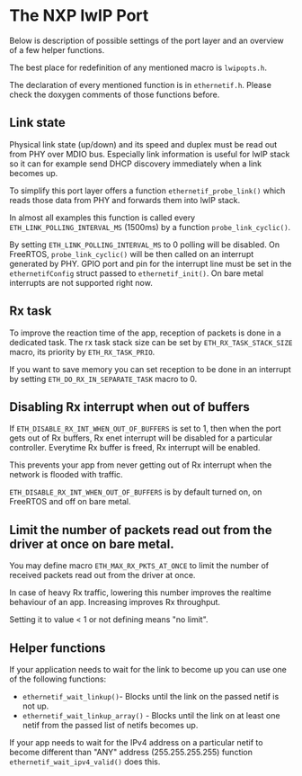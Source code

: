 The NXP lwIP Port
===============================================================================

Below is description of possible settings of the port layer and an overview of 
a few helper functions.

The best place for redefinition of any mentioned macro is `lwipopts.h`.

The declaration of every mentioned function is in `ethernetif.h`. Please check 
the doxygen comments of those functions before.


## Link state
Physical link state (up/down) and its speed and duplex must be read out from 
PHY over MDIO bus. Especially link information is useful for lwIP stack so it
can for example send DHCP discovery immediately when a link becomes up.

To simplify this port layer offers a function `ethernetif_probe_link()` which 
reads those data from PHY and forwards them into lwIP stack.

In almost all examples this function is called every `ETH_LINK_POLLING_INTERVAL_MS`
(1500ms) by a function `probe_link_cyclic()`. 

By setting `ETH_LINK_POLLING_INTERVAL_MS` to 0 polling will be disabled.
On FreeRTOS, `probe_link_cyclic()` will be then called on an interrupt generated 
by PHY. GPIO port and pin for the interrupt line must be set in the 
`ethernetifConfig` struct passed to `ethernetif_init()`. On bare metal interrupts
are not supported right now.


## Rx task
To improve the reaction time of the app, reception of packets is done in
a dedicated task. The rx task stack size can be set by `ETH_RX_TASK_STACK_SIZE`
macro, its priority by `ETH_RX_TASK_PRIO`.

If you want to save memory you can set reception to be done in an interrupt by
setting `ETH_DO_RX_IN_SEPARATE_TASK` macro to 0.


## Disabling Rx interrupt when out of buffers
If `ETH_DISABLE_RX_INT_WHEN_OUT_OF_BUFFERS` is set to 1, then when the port
gets out of Rx buffers, Rx enet interrupt will be disabled for a particular 
controller. Everytime Rx buffer is freed, Rx interrupt will be enabled.

This prevents your app from never getting out of Rx interrupt when the network
is flooded with traffic.

`ETH_DISABLE_RX_INT_WHEN_OUT_OF_BUFFERS` is by default turned on, on FreeRTOS
and off on bare metal.

## Limit the number of packets read out from the driver at once on bare metal.
You may define macro `ETH_MAX_RX_PKTS_AT_ONCE` to limit the number of received 
packets read out from the driver at once. 

In case of heavy Rx traffic, lowering this number improves the realtime
behaviour of an app. Increasing improves Rx throughput. 

Setting it to value < 1 or not defining means "no limit".

## Helper functions
If your application needs to wait for the link to become up you can use one of
the following functions:
- `ethernetif_wait_linkup()`- Blocks until the link on the passed netif is not up.
- `ethernetif_wait_linkup_array()` - Blocks until the link on at least one netif
  from the passed list of netifs becomes up.

If your app needs to wait for the IPv4 address on a particular netif to become
different than "ANY" address (255.255.255.255) function
`ethernetif_wait_ipv4_valid()` does this.
